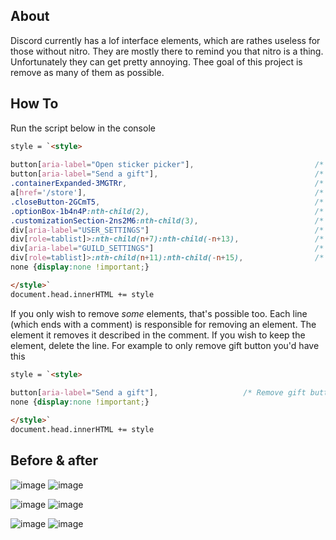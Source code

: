 ## About
Discord currently has a lof interface elements, which are rathes useless for those without nitro. 
They are mostly there to remind you that nitro is a thing.
Unfortunately they can get pretty annoying.
Thee goal of this project is remove as many of them as possible.

## How To
Run the script below in the console
```html
style = `<style>
  
button[aria-label="Open sticker picker"],                           /* Remove sticker picker */
button[aria-label="Send a gift"],                                   /* Remove gift button */
.containerExpanded-3MGTRr,                                          /* Remove sticker wave option in new DMs */
a[href='/store'],                                                   /* Remove the nitro tab next to friends */
.closeButton-2GCmT5,                                                /* Remove the X to close DMs */
.optionBox-1b4n4P:nth-child(2),                                     /* Remove the "try it out" avatar pickers */
.customizationSection-2ns2M6:nth-child(3),                          /* Remove the profile banner in profile settings */
div[aria-label="USER_SETTINGS"]                                     /* ▽▽▽ */
div[role=tablist]>:nth-child(n+7):nth-child(-n+13),                 /* Remove nitro section in user options */
div[aria-label="GUILD_SETTINGS"]                                    /* ▽▽▽ */
div[role=tablist]>:nth-child(n+11):nth-child(-n+15),                /* Remove nitro section in guild options */
none {display:none !important;}

</style>`
document.head.innerHTML += style
```
If you only wish to remove _some_ elements, that's possible too.
Each line (which ends with a comment) is responsible for removing an element.
The element it removes it described in the comment. 
If you wish to keep the element, delete the line.
For example to only remove gift button you'd have this

```html
style = `<style>
  
button[aria-label="Send a gift"],                   /* Remove gift button */
none {display:none !important;}

</style>`
document.head.innerHTML += style
```
## Before & after
![image](https://user-images.githubusercontent.com/61394004/137299903-5f69d92b-229d-406f-82cc-5be4d294fa1f.png)
![image](https://user-images.githubusercontent.com/61394004/137299912-78929f6d-147b-4225-a346-1746b03768fa.png)


![image](https://user-images.githubusercontent.com/61394004/137299949-c9fef237-3a1d-46cb-9a0c-e196fa67308a.png)
![image](https://user-images.githubusercontent.com/61394004/137299968-4b21dd81-03d4-410e-bf19-8c4708e209c8.png)


![image](https://user-images.githubusercontent.com/61394004/137300327-45dff995-b006-4dd4-b16c-c14b6a93f992.png)
![image](https://user-images.githubusercontent.com/61394004/137300242-412519ac-3bae-489d-9da2-b19d3160e115.png)




